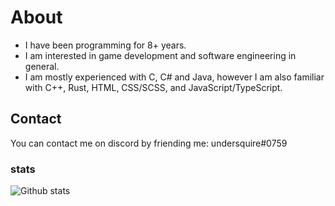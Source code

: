 # About
- I have been programming for 8+ years.
- I am interested in game development and software engineering in general.
- I am mostly experienced with C, C# and Java, however I am also familiar with C++, Rust, HTML, CSS/SCSS, and JavaScript/TypeScript.

## Contact
You can contact me on discord by friending me: undersquire#0759

### stats
![Github stats](https://github-readme-stats.vercel.app/api?username=undersquire&show_icons=true&hide_border=true&theme=dark)
